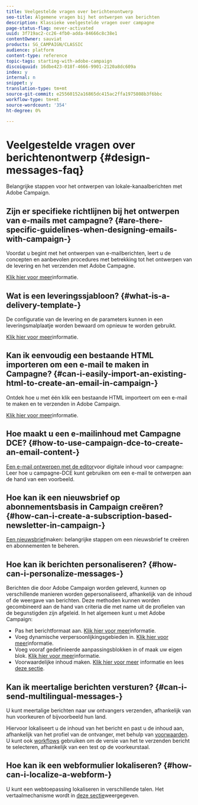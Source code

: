 ```yaml
---
title: Veelgestelde vragen over berichtenontwerp
seo-title: Algemene vragen bij het ontwerpen van berichten
description: Klassieke veelgestelde vragen over campagne
page-status-flag: never-activated
uuid: 3f719ac2-cc26-4fb0-adda-84666c8c38e1
contentOwner: sauviat
products: SG_CAMPAIGN/CLASSIC
audience: platform
content-type: reference
topic-tags: starting-with-adobe-campaign
discoiquuid: 16dbe423-018f-4666-9901-2120a8dc609a
index: y
internal: n
snippet: y
translation-type: tm+mt
source-git-commit: e25560152a16865dc415ac2ffa1975808b3f6bbc
workflow-type: tm+mt
source-wordcount: '354'
ht-degree: 0%

---
```



# Veelgestelde vragen over berichtenontwerp {#design-messages-faq}

Belangrijke stappen voor het ontwerpen van lokale-kanaalberichten met Adobe Campaign.

## Zijn er specifieke richtlijnen bij het ontwerpen van e-mails met campagne? {#are-there-specific-guidelines-when-designing-emails-with-campaign-}

Voordat u begint met het ontwerpen van e-mailberichten, leert u de concepten en aanbevolen procedures met betrekking tot het ontwerpen van de levering en het verzenden met Adobe Campagne.

[Klik hier voor meer](https://docs.campaign.adobe.com/doc/AC/getting_started/EN/deliveryBestPractices.html)informatie.

## Wat is een leveringssjabloon? {#what-is-a-delivery-template-}

De configuratie van de levering en de parameters kunnen in een leveringsmalplaatje worden bewaard om opnieuw te worden gebruikt.

[Klik hier voor meer](../../delivery/using/about-templates.md)informatie.

## Kan ik eenvoudig een bestaande HTML importeren om een e-mail te maken in Campagne? {#can-i-easily-import-an-existing-html-to-create-an-email-in-campaign-}

Ontdek hoe u met één klik een bestaande HTML importeert om een e-mail te maken en te verzenden in Adobe Campaign.

[Klik hier voor meer](../../delivery/using/defining-the-email-content.md#message-content)informatie.

## Hoe maakt u een e-mailinhoud met Campagne DCE? {#how-to-use-campaign-dce-to-create-an-email-content-}

[Een e-mail ontwerpen met de editor](../../web/using/use-case--creating-an-email-delivery.md)voor digitale inhoud voor campagne: Leer hoe u campagne-DCE kunt gebruiken om een e-mail te ontwerpen aan de hand van een voorbeeld.

## Hoe kan ik een nieuwsbrief op abonnementsbasis in Campaign creëren? {#how-can-i-create-a-subscription-based-newsletter-in-campaign-}

[Een nieuwsbrief](../../delivery/using/managing-subscriptions.md)maken: belangrijke stappen om een nieuwsbrief te creëren en abonnementen te beheren.

## Hoe kan ik berichten personaliseren? {#how-can-i-personalize-messages-}

Berichten die door Adobe Campaign worden geleverd, kunnen op verschillende manieren worden gepersonaliseerd, afhankelijk van de inhoud of de weergave van berichten. Deze methoden kunnen worden gecombineerd aan de hand van criteria die met name uit de profielen van de begunstigden zijn afgeleid. In het algemeen kunt u met Adobe Campaign:

* Pas het berichtformaat aan. [Klik hier voor meer](../../delivery/using/defining-the-email-content.md#message-content)informatie.
* Voeg dynamische verpersoonlijkingsgebieden in. [Klik hier voor meer](../../delivery/using/personalization-fields.md)informatie.
* Voeg vooraf gedefinieerde aanpassingsblokken in of maak uw eigen blok. [Klik hier voor meer](../../delivery/using/personalization-blocks.md)informatie.
* Voorwaardelijke inhoud maken. [Klik hier voor meer](../../delivery/using/conditional-content.md) informatie en lees [deze sectie](../../delivery/using/conditional-content.md).

## Kan ik meertalige berichten versturen? {#can-i-send-multilingual-messages-}

U kunt meertalige berichten naar uw ontvangers verzenden, afhankelijk van hun voorkeuren of bijvoorbeeld hun land.

Hiervoor lokaliseert u de inhoud van het bericht en past u de inhoud aan, afhankelijk van het profiel van de ontvanger, met behulp van [voorwaarden](../../delivery/using/conditional-content.md). U kunt ook [workflows](../../workflow/using/split.md) gebruiken om de versie van het te verzenden bericht te selecteren, afhankelijk van een test op de voorkeurstaal.

## Hoe kan ik een webformulier lokaliseren? {#how-can-i-localize-a-webform-}

U kunt een webtoepassing lokaliseren in verschillende talen. Het vertaalmechanisme wordt in [deze sectie](../../web/using/translating-a-web-form.md)weergegeven.
